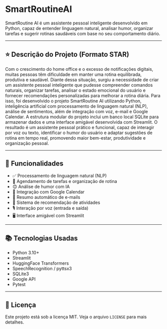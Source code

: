 # SmartRoutineAI

SmartRoutine AI é um assistente pessoal inteligente desenvolvido em Python, capaz de entender linguagem natural, analisar humor, organizar tarefas e sugerir rotinas saudáveis com base no seu comportamento diário.

---

## ⭐ Descrição do Projeto (Formato STAR)

Com o crescimento do home office e o excesso de notificações digitais, muitas pessoas têm dificuldade em manter uma rotina equilibrada, produtiva e saudável. Diante dessa situação, surgiu a necessidade de criar um assistente pessoal inteligente que pudesse compreender comandos naturais, organizar tarefas, analisar o estado emocional do usuário e fornecer recomendações personalizadas para melhorar a rotina diária.
Para isso, foi desenvolvido o projeto SmartRoutine AI utilizando Python, inteligência artificial com processamento de linguagem natural (NLP), análise de sentimentos, além de integração com voz, e-mail e Google Calendar. A estrutura modular do projeto inclui um banco local SQLite para armazenar dados e uma interface amigável desenvolvida com Streamlit.
O resultado é um assistente pessoal prático e funcional, capaz de interagir por voz ou texto, identificar o humor do usuário e adaptar sugestões de rotina em tempo real, promovendo maior bem-estar, produtividade e organização pessoal.

---

## 📌 Funcionalidades

- ✅ Processamento de linguagem natural (NLP)
- 🎯 Agendamento de tarefas e organização de rotina
- 😊 Análise de humor com IA
- 📅 Integração com Google Calendar
- 📧 Resumo automático de e-mails
- 🧠 Sistema de recomendação de atividades
- 🎙️ Interação por voz (entrada e saída)
- 🖥️ Interface amigável com Streamlit

---

## 📚 Tecnologias Usadas
- Python 3.10+
- Streamlit
- HuggingFace Transformers
- SpeechRecognition / pyttsx3
- SQLite3
- Google API
- Pytest

---

## 📄 Licença
Este projeto está sob a licença MIT. Veja o arquivo `LICENSE` para mais detalhes.
